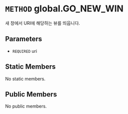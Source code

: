 # `METHOD` global.GO_NEW_WIN
새 창에서 URI에 해당하는 뷰를 띄웁니다.

## Parameters
* `REQUIRED` uri 

## Static Members
No static members.

## Public Members
No public members.
